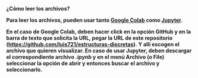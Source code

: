 <b>¿Cómo leer los archivos?</p>
Para leer los archivos, pueden usar tanto <a href="https://colab.research.google.com/">Google Colab</a> como <a href="https://www.anaconda.com/products/individual">Jupyter</a>. 

En el caso de Google Colab, deben hacer click en la opción <b>GitHub</b> y en la barra de texto que solicita la URL, pegar la URL de este repositorio (https://github.com/luis721/estructuras-discretas). Y allí escogen el archivo que quieren visualizar.
En caso de usar Jupyter, deben descargar el correspondiente archivo <i>.ipynb</i> y en el menú Archivo (o File) seleccionar la opción de abrir y entonces buscar el archivo y seleccionarlo.
